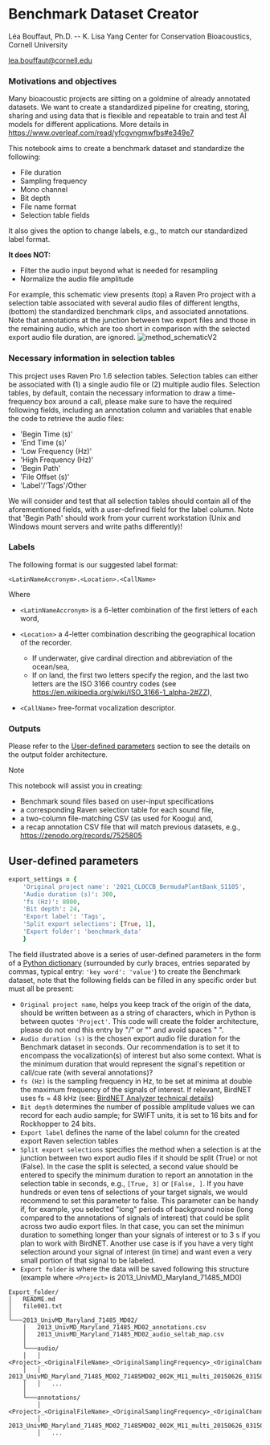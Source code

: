 # Benchmark Dataset Creator
Léa Bouffaut, Ph.D. -- K. Lisa Yang Center for Conservation Bioacoustics, Cornell University

lea.bouffaut@cornell.edu

### Motivations and objectives

Many bioacoustic projects are sitting on a goldmine of already annotated datasets. We want to create a standardized pipeline for creating, storing, sharing and
using data that is flexible and repeatable  to train and test AI models for different applications. More details in https://www.overleaf.com/read/yfcgvngmwfbs#e349e7

This notebook aims to create a benchmark dataset and standardize the following:
* File duration
* Sampling frequency
* Mono channel
* Bit depth
* File name format
* Selection table fields

It also gives the option to change labels, e.g., to match our standardized label format.


<b>It does NOT:</b>
* Filter the audio input beyond what is needed for resampling
* Normalize the audio file amplitude


For example, this schematic view presents (top) a Raven Pro project with a selection table associated with several audio files of different lengths, (bottom) the standardized benchmark clips, and associated annotations. Note that annotations at the junction between two export files and those in the remaining audio, which are too short in comparison with the selected export audio file duration, are ignored.
![‎method_schematicV2](https://github.com/leabouffaut/BenchmarkDatasetCreator/assets/18257956/2f267ee4-54ed-43ce-ab63-fe7932811104)

### Necessary information in selection tables
This project uses Raven Pro 1.6 selection tables. Selection tables can either be associated with (1) a single audio file or (2) multiple audio files.
Selection tables, by default, contain the necessary information to draw a time-frequency box around a call, please make sure to have the required following fields, including an annotation column and variables that enable the code to retrieve the audio files:
* 'Begin Time (s)'
* 'End Time (s)'
* 'Low Frequency (Hz)'
* 'High Frequency (Hz)'
* 'Begin Path'
* 'File Offset (s)'
* 'Label'/'Tags'/Other

We will consider and test that all selection tables should contain all of the aforementioned fields, with a user-defined field for the label column. Note that 'Begin Path' should work from your current workstation (Unix and Windows mount servers and write paths differently)!

### Labels 
The following format is our suggested label format: 

`<LatinNameAccronym>.<Location>.<CallName>`

Where 
* `<LatinNameAccronym>` is a 6-letter combination of the first letters of each word,
* `<Location>` a 4-letter combination describing the geographical location of the recorder.
    - If underwater, give cardinal direction and abbreviation of the ocean/sea,
    - If on land, the first two letters specify the region, and the last two letters are the ISO 3166 country codes (see https://en.wikipedia.org/wiki/ISO_3166-1_alpha-2#ZZ),

* `<CallName>` free-format vocalization descriptor.


### Outputs
Please refer to the [User-defined parameters](#User-defined-parameters) section to see the details on the output folder architecture. 
> [!NOTE]
>This notebook will assist you in creating:
> * Benchmark sound files based on user-input specifications
> * a corresponding Raven selection table for each sound file,
> * a two-column file-matching CSV (as used for Koogu) and,
> * a recap annotation CSV file that will match previous datasets, e.g., https://zenodo.org/records/7525805

## User-defined parameters <a id='User-defined-parameters'></a>
```ruby
export_settings = {
    'Original project name': '2021_CLOCCB_BermudaPlantBank_S1105', 
    'Audio duration (s)': 300,  
    'fs (Hz)': 8000, 
    'Bit depth': 24,
    'Export label': 'Tags',
    'Split export selections': [True, 1],
    'Export folder': 'benchmark_data'
    }
```

The field illustrated above is a series of user-defined parameters in the form of a [Python dictionary](https://realpython.com/python-dicts/#defining-a-dictionary) (surrounded by curly braces, entries separated by commas, typical entry: `'key word': 'value'`) to create the Benchmark dataset, note that the following fields can be filled in any specific order but must all be present:
* `Original project name`, helps you keep track of the origin of the data, should be written between as a string of characters, which in Python is between quotes `'Project'`. This code will create the folder architecture, please do not end this entry by "/" or "\" and avoid spaces " ".
* `Audio duration (s)` is the chosen export audio file duration for the Benchmark dataset in seconds. Our recommendation is to set it to encompass the vocalization(s) of interest but also some context. What is the minimum duration that would represent the signal's repetition or call/cue rate (with several annotations)?
* `fs (Hz)` is the sampling frequency in Hz, to be set at minima at double the maximum frequency of the signals of interest. If relevant, BirdNET uses fs = 48 kHz (see: [BirdNET Analyzer technical details](https://github.com/kahst/BirdNET-Analyzer?tab=readme-ov-file#technical-details))
* `Bit depth` determines the number of possible amplitude values we can record for each audio sample; for SWIFT units, it is set to 16 bits and for Rockhopper to 24 bits.
* `Export label` defines the name of the label column for the created export Raven selection tables
* `Split export selections` specifies the method when a selection is at the junction between two export audio files if it should be split (True) or not (False). In the case the split is selected, a second value should be entered to specify the minimum duration to report an annotation in the selection table in seconds, e.g., `[True, 3]` or `[False, ]`. If you have hundreds or even tens of selections of your target signals, we would recommend to set this parameter to false. This parameter can be handy if, for example, you selected "long" periods of background noise (long compared to the annotations of signals of interest) that could be split across two audio export files. In that case, you can set the minimun duration to something longer than your signals of interest or to 3 s if you plan to work with BirdNET. Another use case is if you have a very tight selection around your signal of interest (in time) and want even a very small portion of that signal to be labeled.
* `Export folder` is where the data will be saved following this structure (example where `<Project>` is 2013_UnivMD_Maryland_71485_MD0)
```
Export_folder/
│   README.md
│   file001.txt    
│
└───2013_UnivMD_Maryland_71485_MD02/
    │   2013_UnivMD_Maryland_71485_MD02_annotations.csv
    │   2013_UnivMD_Maryland_71485_MD02_audio_seltab_map.csv
    │
    └───audio/
    │   │   <Project>_<OriginalFileName>_<OriginalSamplingFrequency>_<OriginalChannel>_<FileTimeStamp>.flac
    │   │   2013_UnivMD_Maryland_71485_MD02_71485MD02_002K_M11_multi_20150626_031500Z_2kHz_ch03_0600s.flac
    │   │   ...
    │   
    └───annotations/
        │   <Project>_<OriginalFileName>_<OriginalSamplingFrequency>_<OriginalChannel>_<FileTimeStamp>.txt
        │   2013_UnivMD_Maryland_71485_MD02_71485MD02_002K_M11_multi_20150626_031500Z_2kHz_ch03_0600s.txt
        │   ...
```

